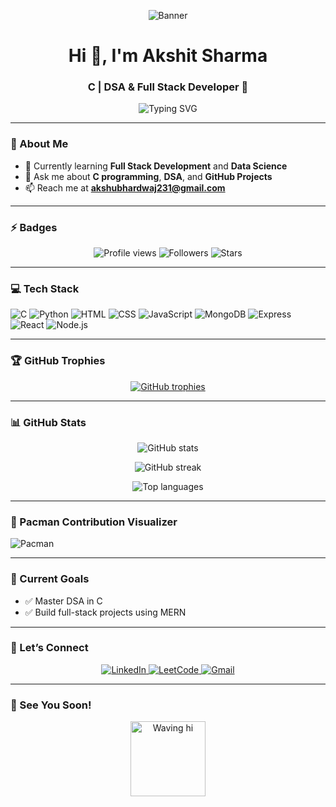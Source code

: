 <!-- Banner: reliable badge-style fallback; replace with your own uploaded banner if you want -->
<p align="center">
  <img src="https://img.shields.io/badge/Hi%20👋%20I'm%20Akshit%20Sharma-C%20%7C%20DSA%20%26%20FullStack%20Dev-00BFFF?style=for-the-badge&logo=github" alt="Banner" />
  <!-- Uncomment and replace with your custom banner once you upload it to the repo -->
  <!-- <br/><img src="./assets/custom-banner.png" alt="Custom Banner" /> -->
</p>

<h1 align="center">Hi 👋, I'm Akshit Sharma</h1>
<h3 align="center">C | DSA & Full Stack Developer 🚀</h3>

<p align="center">
  <img src="https://readme-typing-svg.demolab.com?font=Fira+Code&size=25&pause=1000&color=00BFFF&center=true&width=500&lines=Passionate+Coder;Love+to+Build+Cool+Things;Always+Learning+New+Tech" alt="Typing SVG" />
</p>

---

### 🌟 About Me

- 🌱 Currently learning **Full Stack Development** and **Data Science**  
- 💬 Ask me about **C programming**, **DSA**, and **GitHub Projects**  
- 📫 Reach me at **akshubhardwaj231@gmail.com**  

---

### ⚡ Badges

<p align="center">
  <img src="https://komarev.com/ghpvc/?username=akshh-bhardwaj&label=Profile%20Views&color=0e75b6&style=for-the-badge" alt="Profile views" />
  <img src="https://img.shields.io/github/followers/akshh-bhardwaj?label=Followers&style=for-the-badge" alt="Followers" />
  <img src="https://img.shields.io/github/stars/akshh-bhardwaj?label=Stars&style=for-the-badge" alt="Stars" />
</p>

---

### 💻 Tech Stack

![C](https://img.shields.io/badge/C-00599C?style=for-the-badge&logo=c&logoColor=white)
![Python](https://img.shields.io/badge/Python-3776AB.svg?style=for-the-badge&logo=python&logoColor=white)
![HTML](https://img.shields.io/badge/HTML5-E34F26.svg?style=for-the-badge&logo=html5&logoColor=white)
![CSS](https://img.shields.io/badge/CSS3-1572B6.svg?style=for-the-badge&logo=css3&logoColor=white)
![JavaScript](https://img.shields.io/badge/JavaScript-F7DF1E.svg?style=for-the-badge&logo=javascript&logoColor=black)
![MongoDB](https://img.shields.io/badge/MongoDB-47A248.svg?style=for-the-badge&logo=mongodb&logoColor=white)
![Express](https://img.shields.io/badge/Express.js-000000.svg?style=for-the-badge&logo=express&logoColor=white)
![React](https://img.shields.io/badge/React-61DAFB.svg?style=for-the-badge&logo=react&logoColor=black)
![Node.js](https://img.shields.io/badge/Node.js-339933.svg?style=for-the-badge&logo=node.js&logoColor=white)

---

### 🏆 GitHub Trophies

<p align="center">
  <!-- richer trophy display with more fields -->
  <a href="https://github.com/akshh-bhardwaj">
    <img src="https://github-profile-trophy.vercel.app/?username=akshh-bhardwaj&theme=juicyfresh&title=Repositories,Stars,Commits,Followers,PullRequest,MultipleLang&margin-w=15&margin-h=15" alt="GitHub trophies" />
  </a>
</p>

---

### 📊 GitHub Stats

<p align="center">
  <img src="https://github-readme-stats.vercel.app/api?username=akshh-bhardwaj&show_icons=true&theme=tokyonight" alt="GitHub stats" />
</p>

<p align="center">
  <!-- alternate streak endpoint; still flaky so keep the fallback note -->
  <img src="https://streak-stats.demolab.com?user=akshh-bhardwaj&theme=tokyonight" alt="GitHub streak" />
</p>
<p align="center">
 
</p>

<p align="center">
  <img src="https://github-readme-stats.vercel.app/api/top-langs/?username=akshh-bhardwaj&layout=compact&theme=tokyonight" alt="Top languages" />
</p>

---

### 🐍 Pacman Contribution Visualizer  

![Pacman](https://raw.githubusercontent.com/Akshh-bhardwaj/Packman/output/dist/github-contribution-grid-snake.gif)

---

### 🎯 Current Goals

- ✅ Master DSA in C  
- ✅ Build full-stack projects using MERN  

---

### 🙌 Let’s Connect

<p align="center">
  <a href="https://www.linkedin.com/in/akshit-sharma-790601189/">
    <img src="https://img.shields.io/badge/LinkedIn-0077B5.svg?style=for-the-badge&logo=linkedin&logoColor=white" alt="LinkedIn" />
  </a>
  <a href="https://leetcode.com/yourprofile">
    <img src="https://img.shields.io/badge/LeetCode-FFA116.svg?style=for-the-badge&logo=leetcode&logoColor=black" alt="LeetCode" />
  </a>
  <a href="mailto:akshubhardwaj231@gmail.com">
    <img src="https://img.shields.io/badge/Gmail-D14836.svg?style=for-the-badge&logo=gmail&logoColor=white" alt="Gmail" />
  </a>
</p>

---

### 👋 See You Soon!

<p align="center">
  <!-- Animated character saying hi -->
  <img src="https://media.giphy.com/media/l0MYt5jPR6QX5pnqM/giphy.gif" width="120" alt="Waving hi" />
</p>
